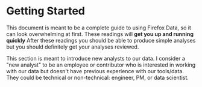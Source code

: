 # Getting Started

This document is meant to be a complete guide to using Firefox Data,
so it can look overwhelming at first.
These readings will **get you up and running quickly**
After these readings you should be able to produce simple analyses
but you should definitely get your analyses reviewed.

This section is meant to introduce new analysts to our data.
I consider a "new analyst" to be an employee
or contributor who is interested in working with our data
but doesn't have previous experience with our tools/data.
They could be technical or non-technical: engineer, PM, or data scientist.
